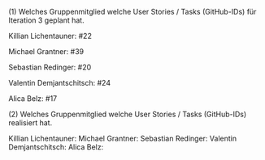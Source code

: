 (1) Welches Gruppenmitglied welche User Stories / Tasks (GitHub-IDs) für Iteration 3 geplant hat.

Killian Lichentauner: #22

Michael Grantner: #39

Sebastian Redinger: #20

Valentin Demjantschitsch: #24

Alica Belz: #17


(2) Welches Gruppenmitglied welche User Stories / Tasks (GitHub-IDs) realisiert hat.

Killian Lichentauner: 
Michael Grantner:
Sebastian Redinger: 
Valentin Demjantschitsch: 
Alica Belz: 
